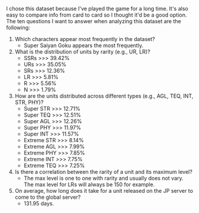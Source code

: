 I chose this dataset because I've played the game for a long time. It's also easy to compare info from card to card so I thought it'd be a good option.
The ten questions I want to answer when analyzing this dataset are the following:
1. Which characters appear most frequently in the dataset?
   - Super Saiyan Goku appears the most frequently.
2. What is the distribution of units by rarity (e.g., UR, LR)?
   - SSRs >>> 39.42%
   - URs	>>> 35.05%
   - SRs >>> 12.36%
   - LR >>>	5.81%
   - R >>> 5.56%
   - N >>> 1.79%
3. How are the units distributed across different types (e.g., AGL, TEQ, INT, STR, PHY)?
   - Super STR >>> 12.71%
   - Super TEQ >>> 12.51%
   - Super AGL >>> 12.26%
   - Super PHY >>> 11.97%
   - Super INT >>> 11.57%
   - Extreme STR >>> 8.14%
   - Extreme AGL >>> 7.99%
   - Extreme PHY >>> 7.85%
   - Extreme INT >>> 7.75%
   - Extreme TEQ >>> 7.25%
4. Is there a correlation between the rarity of a unit and its maximum level?
   - The max level is one to one with rarity and usually does not vary. The max level for LRs will always be 150 for example.
5. On average, how long does it take for a unit released on the JP server to come to the global server?
   - 131.95 days.
